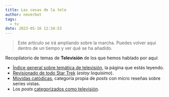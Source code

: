 ```yaml
---
title: Las cosas de la tele
author: neverbot
tags:
  - tv
date: 2023-05-16 12:34:53
---
```


> Este artículo se irá ampliando sobre la marcha. Puedes volver aquí dentro de un tiempo y ver qué se ha añadido.

Recopilatorio de temas de **Televisión** de los que hemos hablado por aquí:

- [Índice general sobre temática de televisión](/tv/), la página que estás leyendo.
- [Revisionado de todo Star Trek](/tv/star-trek/) (*estoy loquísimo*).
- [Movidas catódicas](/tags/movidas-catodicas/), categoría propia de *posts* con micro reseñas sobre series vistas.
- Los *posts* [categorizados como televisión](/tags/tv).
